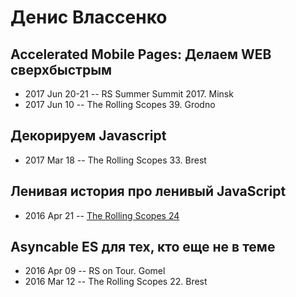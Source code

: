 # Денис Влассенко

## Accelerated Mobile Pages: Делаем WEB сверхбыстрым
- 2017 Jun 20-21 -- RS Summer Summit 2017. Minsk    
- 2017 Jun 10 -- The Rolling Scopes 39. Grodno    
## Декорируем Javascript
- 2017 Mar 18 -- The Rolling Scopes 33. Brest    
## Ленивая история про ленивый JavaScript
- 2016 Apr 21 -- [The Rolling Scopes 24](https://www.youtube.com/watch?v=svwtrFf-aEo)    
## Asyncable ES для тех, кто еще не в теме
- 2016 Apr 09 -- RS on Tour. Gomel    
- 2016 Mar 12 -- The Rolling Scopes 22. Brest    
